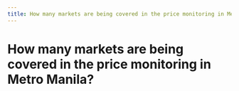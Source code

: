 ```yaml
---
title: How many markets are being covered in the price monitoring in Metro Manila?
---
```


# How many markets are being covered in the price monitoring in Metro Manila?
